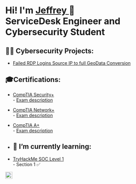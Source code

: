 <h1>Hi! I'm <a href="https://www.linkedin.com/in/jeffreyedeh/" >Jeffrey </a> 👋 <br/>ServiceDesk Engineer</a> <a > and Cybersecurity Student</a></h1>

<h2>👨‍💻 Cybersecurity Projects:</h2>

  - [Failed RDP Logins Source IP to full GeoData Conversion](https://github.com/JeffreyEdeh/Failed_RDP_Logins_Source_IP_to_full_GeoData_Conversion)

<h2> 🎓Certifications:</h2>

 - [CompTIA Security+](https://www.credly.com/earner/earned/badge/8015ebce-f95b-4102-a229-86e3fa047a13)<br/> - [Exam description](https://www.comptia.org/certifications/security) 
 - [CompTIA Network+](https://www.credly.com/earner/earned/badge/f1e6ab7c-b977-4410-9cee-403a9a7ae66d)<br/> - [Exam description](https://www.comptia.org/certifications/network)
- [CompTIA A+](https://www.credly.com/earner/earned/badge/dff28381-302c-44bd-a174-5d86bc9acfee)<br/> - [Exam description](https://www.comptia.org/certifications/a)

- <h2>🌱 I’m currently learning:</h2>

- [TryHackMe SOC Level 1](https://tryhackme.com/path/outline/soclevel1)<br/> - Section 1 ✅
  
  

[<img align="left" alt="JeffreyEdeh | LinkedIn" width="22px" src="https://cdn.jsdelivr.net/npm/simple-icons@v3/icons/linkedin.svg" />][linkedin]

[linkedin]: https://www.linkedin.com/in/jeffreyedeh/
<!--
### Hi there 👋

<!--
**JeffreyEdeh/JeffreyEdeh** is a ✨ _special_ ✨ repository because its `README.md` (this file) appears on your GitHub profile.

Here are some ideas to get you started:

- 🔭 I’m currently working on ...
- 🌱 I’m currently learning ...
- 👯 I’m looking to collaborate on ...
- 🤔 I’m looking for help with ...
- 💬 Ask me about ...
- 📫 How to reach me: ...
- 😄 Pronouns: ...
- ⚡ Fun fact: ...
-->
